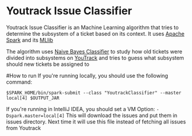 # Youtrack Issue Classifier
Youtrack Issue Classifier is an Machine Learning algorithm that tries to determine the subsystem of a ticket based on its context.
It uses [Apache Spark](http://spark.apache.org/) and its [MLlib](http://spark.apache.org/docs/latest/mllib-guide.html)

The algorithm uses [Naive Bayes Classifier](https://en.wikipedia.org/wiki/Naive_Bayes_classifier) to study how old tickets were divided into subsystems on [YouTrack](https://www.jetbrains.com/youtrack/) and tries to guess what subsystem should new tickets be assigned to

#How to run
If you're running locally, you should use the following command:
```
$SPARK_HOME/bin/spark-submit --class "YoutrackClassifier" --master local[4] $OUTPUT_JAR
```
If you're running in IntelliJ IDEA, you should set a VM Option: `-Dspark.master=local[4]`
This will download the issues and put them in issues directory. Next time it will use this file instead of fetching all issues from Youtrack
